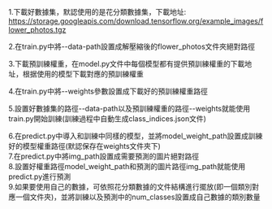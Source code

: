 1.下載好數據集，默認使用的是花分類數據集，下載地址: https://storage.googleapis.com/download.tensorflow.org/example_images/flower_photos.tgz

2.在train.py中將--data-path設置成解壓縮後的flower_photos文件夾絕對路徑

3.下載預訓練權重，在model.py文件中每個模型都有提供預訓練權重的下載地址，根据使用的模型下載對應的預訓練權重

4.在train.py中將--weights參數設置成下載好的預訓練權重路徑

5.設置好數據集的路徑--data-path以及預訓練權重的路徑--weights就能使用train.py開始訓練(訓練過程中自動生成class_indices.json文件)

6.在predict.py中導入和訓練中同樣的模型，並將model_weight_path設置成訓練好的模型權重路徑(默認保存在weights文件夾下)  
7.在predict.py中將img_path設置成需要預測的圖片絕對路徑  
8.設置好權重路徑model_weight_path和預測的圖片路徑img_path就能使用predict.py進行預測  
9.如果要使用自己的數據，可依照花分類數據的文件結構進行擺放(即一個類別對應一個文件夾)，並將訓練以及預測中的num_classes設置成自己數據的類別數量  
